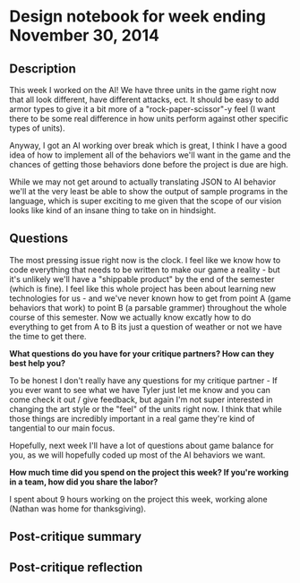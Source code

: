 # Design notebook for week ending November 30, 2014

## Description

This week I worked on the AI! We have three units in the game right now that 
all look different, have different attacks, ect. It should be easy to add armor types
to give it a bit more of a "rock-paper-scissor"-y feel (I want there to be some 
real difference in how units perform against other specific types of units). 

Anyway, I got an AI working over break which is great, I think I have 
a good idea of how to implement all of the behaviors we'll want in the game
and the chances of getting those behaviors done before the project is due are high.

While we may not get around to actually translating JSON to AI behavior we'll at 
the very least be able to show the output of sample programs in the language, which
is super exciting to me given that the scope of our vision looks like kind of an insane
thing to take on in hindsight. 

## Questions

The most pressing issue right now is the clock. I feel like we know how to code everything
that needs to be written to make our game a reality - but it's unlikely we'll have a "shippable 
product" by the end of the semester (which is fine). I feel like this whole project has been about learning
new technologies for us - and we've never known how to get from point A (game behaviors that work)
to point B (a parsable grammer) throughout the whole course of this semester. Now we actually know 
excatly how to do everything to get from A to B its just a question of weather or not we have the 
time to get there.

**What questions do you have for your critique partners? How can they best help
you?**

To be honest I don't really have any questions for my critique partner - If you ever want to see what
we have Tyler just let me know and you can come check it out / give feedback, but again I'm not super interested
in changing the art style or the "feel" of the units right now. I think that while those things are incredibly
important in a real game they're kind of tangential to our main focus. 

Hopefully, next week I'll have a lot of questions about game balance for you, as we will hopefully
coded up most of the AI behaviors we want.

**How much time did you spend on the project this week? If you're working in a
team, how did you share the labor?**

I spent about 9 hours working on the project this week, working alone (Nathan was home for thanksgiving).

## Post-critique summary

## Post-critique reflection
